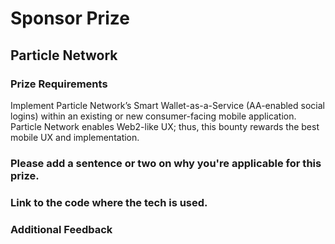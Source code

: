 # Sponsor Prize

## Particle Network

### Prize Requirements

Implement Particle Network’s Smart Wallet-as-a-Service (AA-enabled social logins) within an existing or new consumer-facing mobile application. Particle Network enables Web2-like UX; thus, this bounty rewards the best mobile UX and implementation.

### Please add a sentence or two on why you're applicable for this prize.

### Link to the code where the tech is used.



### Additional Feedback
